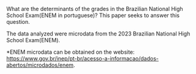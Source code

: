 What are the determinants of the grades in the Brazilian National High School Exam(ENEM in portuguese)? This paper seeks to answer this question.

The data analyzed were microdata from the 2023 Brazilian National High School Exam(ENEM).

*ENEM microdata can be obtained on the website: https://www.gov.br/inep/pt-br/acesso-a-informacao/dados-abertos/microdados/enem.
